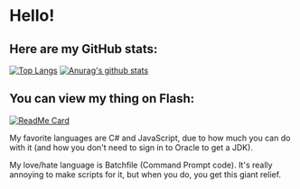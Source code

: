 # Hello!
## Here are my GitHub stats:
[![Top Langs](https://github-readme-stats.vercel.app/api/top-langs/?username=thepwrtank18&layout=compact)](https://github.com/anuraghazra/github-readme-stats)
[![Anurag's github stats](https://github-readme-stats.vercel.app/api?username=thepwrtank18)](https://github.com/anuraghazra/github-readme-stats)
## You can view my thing on Flash:
[![ReadMe Card](https://github-readme-stats.vercel.app/api/pin/?username=chromeflashdevs&repo=Chrome-Flash-Edition)](https://github.com/anuraghazra/github-readme-stats)

My favorite languages are C# and JavaScript, due to how much you can do with it (and how you don't need to sign in to Oracle to get a JDK).

My love/hate language is Batchfile (Command Prompt code). It's really annoying to make scripts for it, but when you do, you get this giant relief.
